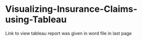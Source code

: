 # Visualizing-Insurance-Claims-using-Tableau

Link to view tableau report was given in word file in last page
